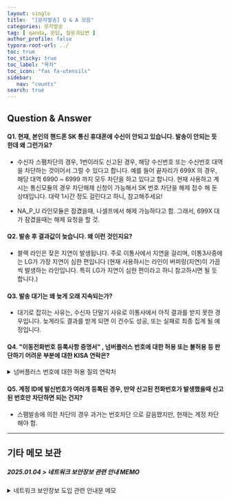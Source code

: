 ```yaml
---
layout: single
title:  "[문자발송] Q & A 모음"
categories: 문자발송
tag: [ qanda, 문답, 질문과답변 ]
author_profile: false
typora-root-url: ../
toc: true
toc_sticky: true
toc_label: "목차"
toc_icon: "fas fa-utensils" 
sidebar:
   nav: "counts"
search: true
---
```




## Question & Answer



#### Q1.  현재, 본인의 핸드폰 SK 통신 휴대폰에 수신이 안되고 있습니다. 발송이 안되는 듯 한데 왜 그런가요?

* 수신자 스팸차단의 경우, 1번이라도 신고된 경우, 해당 수신번호 또는 수신번호 대역을 차단하는 것이어서 그럴 수 있다고 합니다. 예를 들어 끝자리가 699X 의 경우, 해당 대역 6990 ~ 6999 까지 모두 차단을 하고 있다고 합니다. 현재 사용하고 계시는 통신모듈의 경우 차단해제 신청이 가능해서 SK 번호 차단을 해제 접수 해 둔 상태입니다. 대략 1시간 정도 걸린다고 하니, 참고해주세요!

* NA_P_U 라인모듈은 잠겼을때, 나셀프에서 해제 가능하다고 함. 그래서, 699X 대가 잠겼을때는 해제 요청을 할 것.



#### Q2. 발송 후 결과값이 늦습니다. 왜 이런 것인지요?

* 블랙 라인은 잦은 지연이 발생됩니다. 주로 이통사에서 지연을 걸리며, 이통3사중에는 LG가 가장 지연이 심한 편입니다
  (현재 사용하시는 라인이 버퍼링(지연)이 가끔씩 발생하는 라인입니다. 특히 LG가 지연이 심한 편이라고 하니 참고하시면 될 듯 합니다.)

#### Q3. 발송 대기는 왜 늦게 오래 지속되는가?

* 대기로 잡히는 사유는, 수신자 단말기 사유로 이통사에서 아직 결과를 받지 못한 경우입니다. 늦게라도 결과를 받게 되면 이 건수도 성공, 또는 실패로 최종 집계 될 예정입니다.

#### Q4. "이동전화번호 등록사항 증명서" , 넘버플러스 번호에 대한 허용 또는 불허용 등 판단하기 어려운 부분에 대한 KISA 연락은? 

<details>
  <summary>넘버플러스 번호에 대한 허용 질의 연락처</summary>
    * 투넘버에 관련한 자료는 나셀프(주)에서 없어서 KISA 로 직접 물어보라고 TOSS 함.<br>
	* KISA 전화는 02-405-4839 또는 02-405-5291<br>
	* 이메일 : numbers@kisa.or.kr<br>
	* 궁금한 사항은 이메일 또는 전화로 직접 물어보는 것이 빠를 듯.<br>

</details>

#### Q5. 계정 ID에 발신번호가 여러개 등록된 경우, 만약 신고된 전화번호가 발생했을때  신고된 번호만 차단하면 되는 건지?
* 스팸발송에 의한 차단의 경우 과거는 번호차단 으로 갈음했지만, 현재는 계정 차단해야 함.





---

## 기타 메모 보관 

##### 2025.01.04 > 네트워크 보안장보 관련 안내 MEMO

<details>
  <summary>네트워크 보안장보 도입 관련 안내문 메모</summary>

네트워크 보안장비(UTM) 도입에 따라 <br>
2025년 1월 사용분부터 매 월 50,000원(VAT별도)의 <br>
보안 장비비가 청구될 예정으로 안내 드립니다. <br>

2022년 IDC센터를 이전한 뒤, 4번의 서버관리비 인상이 <br>
있었음에도 나셀프는 단 한번의 관리비 인상도 하지 않았습니다. <br>

다만, 이번에 약 3,000만원의 고가 장비를 도입함에 <br>
따라 부득이 월 보안 장비비를 청구하게 되었음을 안내 드리오니 <br>
너그러운 마음으로 이해해 주시기 바랍니다. <br>

<br>
<도입 배경><br>
아시다시피, <br>
지난 2024년 중순 경 골프·호텔·문자업계를 중심으로, <br>
회원계정 해킹을 통한 대량의 스팸문자가 전송된 사례가 발생하였습니다. <br>

KISA 및 관련 부처에서 여러 가지 기술 대응 방안 및 <br>
지침이 권장 되었으며, 해킹 방지 의무를 다하지 않은 <br>
사업자에게는 시정명령 및 과태료를 부과하는 등의 처분을 내린 바 있습니다. <br>

※ 해킹 방지 의무를 다하지 않은 사업자에게는 <br>
시정명령 및 과태료를 처분하고 있습니다. <br>

이에 나셀프에서는 아래와 같이 보안전문가를 <br>
통해 수차례 컨설팅을 받았으며 최적의 <br>
보안솔루션을 추천받아 도입하게 되었습니다. <br>

2024.05 KISA 문자 솔루션 보안 취약점 분석<br>
2024.06 Eyeon Security 보안 취약점 타겟 분석<br>
2024.08 A3 SECURITY 정보보호 컨설팅 진행<br>
2024.09 SK쉘더스 모의침투 기반 보안 취약점 진단<br>
2024.12 AXGATE 통합보안솔루션 UTM 장비 추가 도입<br>

<br>
<도입 효과><br>
기존에는 서버 내 웹방화벽이 모든 침투 공격에 <br>
대해 방어해 왔습니다. <br>

도입 후에는 <br>
1차로 UTM 장비가 유해IP와 정상치를 넘어선 <br>
요청 및 불필요한 패킷을 걸러내며, <br>
2차로 웹방화벽이 필터된 패킷 중 우회 공격을 <br>
집중 방어하게 됩니다. <br>

즉, 더 많은 침투 공격을 효과적으로 방어할 수 <br>
있으며 서버 내 웹방화벽의 리소스가 절감되어 <br>
서버 처리 속도가 빨라집니다. <br>

이로 인해 한 업체당 월 12만원 정도의 추가 <br>
관리비가 발생하나, 나셀프에서 50%이상을 <br>
충당하기로 하였으며 각 고객사 부담비용은 <br>
5만원(VAT별도)으로 산정 되었습니다. <br>

<br>
따라서, <br>
2025년 1월 관리비부터 보안 장비비 <br>
50,000원(VAT별도)이 청구될 예정으로 안내 드립니다. <br>
자세한 설명이 필요한 경우에는 아래 <br>
문의처로 연락주시면 상세히 설명 드리겠습니다. <br>

<br>
2024년 다사다난 했던 한 해도 <br>
저물어 가네요. <br>
연말 마무리 잘 하시어 유종의 미를 <br>
거두셨으면 좋겠습니다~^^ <br>

나셀프는 앞으로도 더 나은 시스템 <br>
개선을 위해 노력하겠습니다. <br>

감사합니다.<br>

</detail>